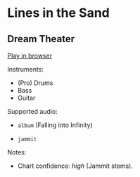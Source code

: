 # Lines in the Sand

## Dream Theater


[Play in browser](http://pages.cs.wisc.edu/~tolly/customs/?title=lines-in-the-sand&artist=dream-theater)

Instruments:

  * (Pro) Drums
  * Bass
  * Guitar

Supported audio:

  * `album` (Falling into Infinity)

  * `jammit`

Notes:

  * Chart confidence: *high* (Jammit stems).

